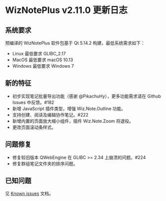 # WizNotePlus v2.11.0 更新日志

## 系统要求

预编译的 WizNotePlus 软件包基于 Qt 5.14.2 构建，最低系统需求如下：

* Linux 最低要求 GLIBC_2.17
* MacOS 最低要求 macOS 10.13
* Windows 最低要求 Windows 7

## 新的特征

* 初步实现笔记批量导出功能（感谢 @PikachuHy），更多功能需求请在 Github Issues 中反馈。#182
* 新增 JavaScript 插件类型，增强 Wiz.Note.Outline 功能。
* 支持创建、阅读及编辑协作笔记。#222
* 新增内置的页面放大缩小组件，插件 Wiz.Note.Zoom 将退役。
* 更改页面滚动条样式。

## 问题修复

* 修复较旧版本 QWebEngine 在 GLIBC >= 2.34 上崩溃的问题。#224
* 修复群组笔记文件夹的排序问题。

## 已知问题

见 [Known issues](/dist/known-issues-zh-CN.md) 文档。
